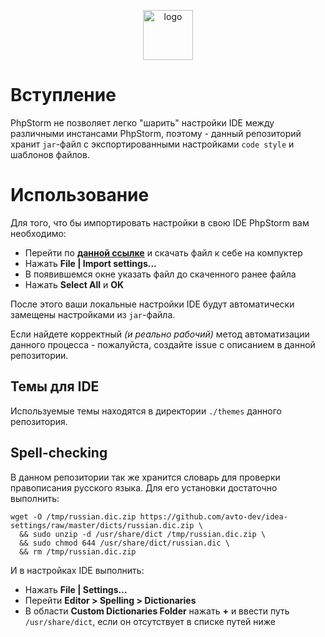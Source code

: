 <p align="center">
  <img alt="logo" src="https://habrastorage.org/webt/nx/dq/jw/nxdqjwei9l_i_aa49ipmtjy42lw.png" width="80" height="80" />
</p>

# Вступление

PhpStorm не позволяет легко "шарить" настройки IDE между различными инстансами PhpStorm, поэтому - данный репозиторий хранит `jar`-файл с экспортированными настройками `code style` и шаблонов файлов.

# Использование

Для того, что бы импортировать настройки в свою IDE PhpStorm вам необходимо:

 * Перейти по **[данной ссылке][download_jar]** и скачать файл к себе на компуктер
 * Нажать **File | Import settings...**
 * В появившемся окне указать файл до скаченного ранее файла
 * Нажать **Select All** и **OK**

После этого ваши локальные настройки IDE будут автоматически замещены настройками из `jar`-файла.

Если найдете корректный *(и реально рабочий)* метод автоматизации данного процесса - пожалуйста, создайте issue с описанием в данной репозитории.

## Темы для IDE

Используемые темы находятся в директории `./themes` данного репозитория.

## Spell-checking

В данном репозитории так же хранится словарь для проверки правописания русского языка. Для его установки достаточно выполнить:

```shell
wget -O /tmp/russian.dic.zip https://github.com/avto-dev/idea-settings/raw/master/dicts/russian.dic.zip \
  && sudo unzip -d /usr/share/dict /tmp/russian.dic.zip \
  && sudo chmod 644 /usr/share/dict/russian.dic \
  && rm /tmp/russian.dic.zip
```

И в настройках IDE выполнить:

 * Нажать **File | Settings...**
 * Перейти **Editor > Spelling > Dictionaries**
 * В области **Custom Dictionaries Folder** нажать **+** и ввести путь `/usr/share/dict`, если он отсутствует в списке путей ниже

[download_jar]: https://github.com/avto-dev/idea-settings/raw/master/idea-settings.jar
